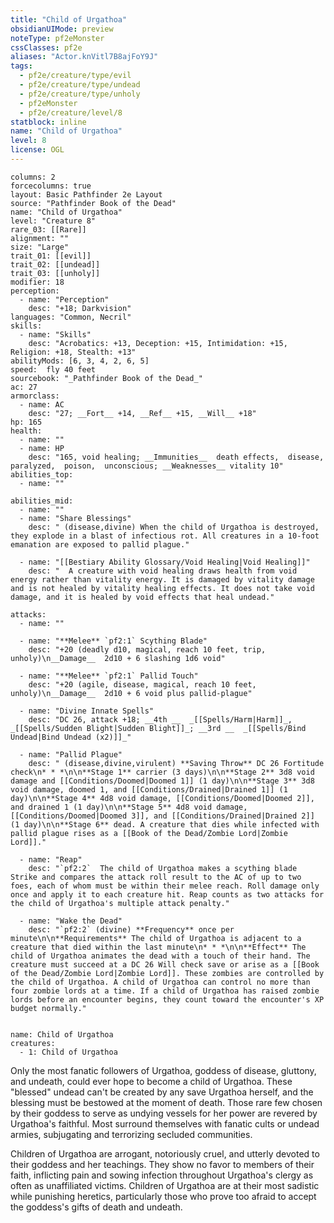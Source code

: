 ```yaml
---
title: "Child of Urgathoa"
obsidianUIMode: preview
noteType: pf2eMonster
cssClasses: pf2e
aliases: "Actor.knVitl7B8ajFoY9J" 
tags:
  - pf2e/creature/type/evil
  - pf2e/creature/type/undead
  - pf2e/creature/type/unholy
  - pf2eMonster
  - pf2e/creature/level/8
statblock: inline
name: "Child of Urgathoa"
level: 8
license: OGL
---
```


```statblock
columns: 2
forcecolumns: true
layout: Basic Pathfinder 2e Layout
source: "Pathfinder Book of the Dead"
name: "Child of Urgathoa"
level: "Creature 8"
rare_03: [[Rare]]
alignment: ""
size: "Large"
trait_01: [[evil]]
trait_02: [[undead]]
trait_03: [[unholy]]
modifier: 18
perception:
  - name: "Perception"
    desc: "+18; Darkvision"
languages: "Common, Necril"
skills:
  - name: "Skills"
    desc: "Acrobatics: +13, Deception: +15, Intimidation: +15, Religion: +18, Stealth: +13"
abilityMods: [6, 3, 4, 2, 6, 5]
speed:  fly 40 feet
sourcebook: "_Pathfinder Book of the Dead_"
ac: 27
armorclass:
  - name: AC
    desc: "27; __Fort__ +14, __Ref__ +15, __Will__ +18"
hp: 165
health:
  - name: ""
  - name: HP
    desc: "165, void healing; __Immunities__  death effects,  disease,  paralyzed,  poison,  unconscious; __Weaknesses__ vitality 10"
abilities_top:
  - name: ""

abilities_mid:
  - name: ""
  - name: "Share Blessings"
    desc: " (disease,divine) When the child of Urgathoa is destroyed, they explode in a blast of infectious rot. All creatures in a 10-foot emanation are exposed to pallid plague."

  - name: "[[Bestiary Ability Glossary/Void Healing|Void Healing]]"
    desc: "  A creature with void healing draws health from void energy rather than vitality energy. It is damaged by vitality damage and is not healed by vitality healing effects. It does not take void damage, and it is healed by void effects that heal undead."

attacks:
  - name: ""

  - name: "**Melee** `pf2:1` Scything Blade"
    desc: "+20 (deadly d10, magical, reach 10 feet, trip, unholy)\n__Damage__  2d10 + 6 slashing 1d6 void"

  - name: "**Melee** `pf2:1` Pallid Touch"
    desc: "+20 (agile, disease, magical, reach 10 feet, unholy)\n__Damage__  2d10 + 6 void plus pallid-plague"

  - name: "Divine Innate Spells"
    desc: "DC 26, attack +18; __4th __  _[[Spells/Harm|Harm]]_, _[[Spells/Sudden Blight|Sudden Blight]]_; __3rd __  _[[Spells/Bind Undead|Bind Undead (x2)]]_"

  - name: "Pallid Plague"
    desc: " (disease,divine,virulent) **Saving Throw** DC 26 Fortitude check\n* * *\n\n**Stage 1** carrier (3 days)\n\n**Stage 2** 3d8 void damage and [[Conditions/Doomed|Doomed 1]] (1 day)\n\n**Stage 3** 3d8 void damage, doomed 1, and [[Conditions/Drained|Drained 1]] (1 day)\n\n**Stage 4** 4d8 void damage, [[Conditions/Doomed|Doomed 2]], and drained 1 (1 day)\n\n**Stage 5** 4d8 void damage, [[Conditions/Doomed|Doomed 3]], and [[Conditions/Drained|Drained 2]] (1 day)\n\n**Stage 6** dead. A creature that dies while infected with pallid plague rises as a [[Book of the Dead/Zombie Lord|Zombie Lord]]."

  - name: "Reap"
    desc: "`pf2:2`  The child of Urgathoa makes a scything blade Strike and compares the attack roll result to the AC of up to two foes, each of whom must be within their melee reach. Roll damage only once and apply it to each creature hit. Reap counts as two attacks for the child of Urgathoa's multiple attack penalty."

  - name: "Wake the Dead"
    desc: "`pf2:2` (divine) **Frequency** once per minute\n\n**Requirements** The child of Urgathoa is adjacent to a creature that died within the last minute\n* * *\n\n**Effect** The child of Urgathoa animates the dead with a touch of their hand. The creature must succeed at a DC 26 Will check save or arise as a [[Book of the Dead/Zombie Lord|Zombie Lord]]. These zombies are controlled by the child of Urgathoa. A child of Urgathoa can control no more than four zombie lords at a time. If a child of Urgathoa has raised zombie lords before an encounter begins, they count toward the encounter's XP budget normally."
 
```

```encounter-table
name: Child of Urgathoa
creatures:
  - 1: Child of Urgathoa
```



Only the most fanatic followers of Urgathoa, goddess of disease, gluttony, and undeath, could ever hope to become a child of Urgathoa. These "blessed" undead can't be created by any save Urgathoa herself, and the blessing must be bestowed at the moment of death. Those rare few chosen by their goddess to serve as undying vessels for her power are revered by Urgathoa's faithful. Most surround themselves with fanatic cults or undead armies, subjugating and terrorizing secluded communities.

Children of Urgathoa are arrogant, notoriously cruel, and utterly devoted to their goddess and her teachings. They show no favor to members of their faith, inflicting pain and sowing infection throughout Urgathoa's clergy as often as unaffiliated victims. Children of Urgathoa are at their most sadistic while punishing heretics, particularly those who prove too afraid to accept the goddess's gifts of death and undeath.
